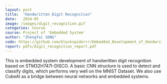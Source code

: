 ```yaml
---
layout: post
title:  "Handwritten Digit Recognition"
date:   2024-05
image: /images/digit_recognition.gif
categories: Course 
course: Project of 'Embedded System'
author: "Zhengfei SONG"
code: https://github.com/blackspiderrr/Embedded_Development_of_Handwritten_Digit_Recognition
report: pdfs/digit_recognition_report.pdf
---
```

This is embedded system development of handwritten digit recognition based on STM32H747I-DISCO. A basic CNN structure is used to detect and classify digits, which performs very well on the MNIST Dataset. We also use CubeAI as a bridge between neural networks and embedded systems.

